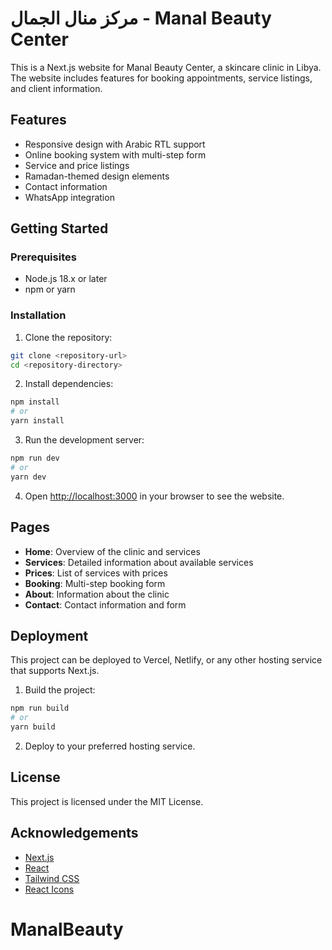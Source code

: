 # مركز منال الجمال - Manal Beauty Center

This is a Next.js website for Manal Beauty Center, a skincare clinic in Libya. The website includes features for booking appointments, service listings, and client information.

## Features

- Responsive design with Arabic RTL support
- Online booking system with multi-step form
- Service and price listings
- Ramadan-themed design elements
- Contact information
- WhatsApp integration

## Getting Started

### Prerequisites

- Node.js 18.x or later
- npm or yarn

### Installation

1. Clone the repository:
```bash
git clone <repository-url>
cd <repository-directory>
```

2. Install dependencies:
```bash
npm install
# or
yarn install
```

3. Run the development server:
```bash
npm run dev
# or
yarn dev
```

4. Open [http://localhost:3000](http://localhost:3000) in your browser to see the website.

## Pages

- **Home**: Overview of the clinic and services
- **Services**: Detailed information about available services
- **Prices**: List of services with prices
- **Booking**: Multi-step booking form
- **About**: Information about the clinic
- **Contact**: Contact information and form

## Deployment

This project can be deployed to Vercel, Netlify, or any other hosting service that supports Next.js.

1. Build the project:
```bash
npm run build
# or
yarn build
```

2. Deploy to your preferred hosting service.

## License

This project is licensed under the MIT License.

## Acknowledgements

- [Next.js](https://nextjs.org/)
- [React](https://reactjs.org/)
- [Tailwind CSS](https://tailwindcss.com/)
- [React Icons](https://react-icons.github.io/react-icons/)
# ManalBeauty
